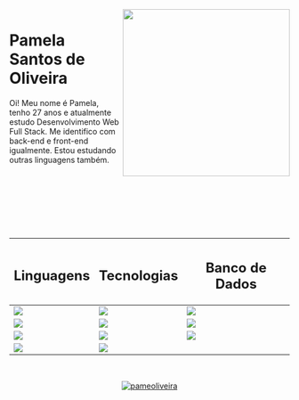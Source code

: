 <img src="https://thumbs.gfycat.com/AltruisticIgnorantGreathornedowl-size_restricted.gif" width="300px" align="right">
<p align="left"> 
  <h1> Pamela Santos de Oliveira </h1>
  Oi! Meu nome é Pamela, tenho 27 anos e atualmente estudo Desenvolvimento Web Full Stack. Me identifico com back-end e front-end igualmente. Estou estudando outras linguagens também. 
</p>

<br>
<br>
<br>
<br>
<br>
<br>


<div align="center">
  
| <h2 align="center">Linguagens</h2> | <h2 align="center">Tecnologias</h2> | <h2 align="center">Banco de Dados</h2> |
|------------|-------------|----------------|
| <img src="https://img.shields.io/badge/HTML5-E34F26?style=for-the-badge&logo=html5&logoColor=white">          | <img src="https://img.shields.io/badge/Node.js-43853D?style=for-the-badge&logo=node.js&logoColor=white">           | <img src="https://img.shields.io/badge/MongoDB-4EA94B?style=for-the-badge&logo=mongodb&logoColor=white">              |
| <img src="https://img.shields.io/badge/CSS3-1572B6?style=for-the-badge&logo=css3&logoColor=white">          | <img src="https://img.shields.io/badge/Angular-DD0031?style=for-the-badge&logo=angular&logoColor=white">           | <img src="https://img.shields.io/badge/MySQL-00000F?style=for-the-badge&logo=mysql&logoColor=white">              |
| <img src="https://img.shields.io/badge/JavaScript-323330?style=for-the-badge&logo=javascript&logoColor=F7DF1E">          | <img src="https://img.shields.io/badge/Bootstrap-563D7C?style=for-the-badge&logo=bootstrap&logoColor=white">           | <img src="https://img.shields.io/badge/Firebase-F29D0C?style=for-the-badge&logo=firebase&logoColor=white">              |
| <img src="https://img.shields.io/badge/TypeScript-007ACC?style=for-the-badge&logo=typescript&logoColor=white">          | <img src="https://img.shields.io/badge/jQuery-0769AD?style=for-the-badge&logo=jquery&logoColor=white">           |               |
  
 <br>
  
 [![pameoliveira](https://github-readme-stats.vercel.app/api/top-langs/?username=pameoliveira&hide=html&layout=compact&theme=tokyonight)](https://github.com/pameoliveira/)
</div>
